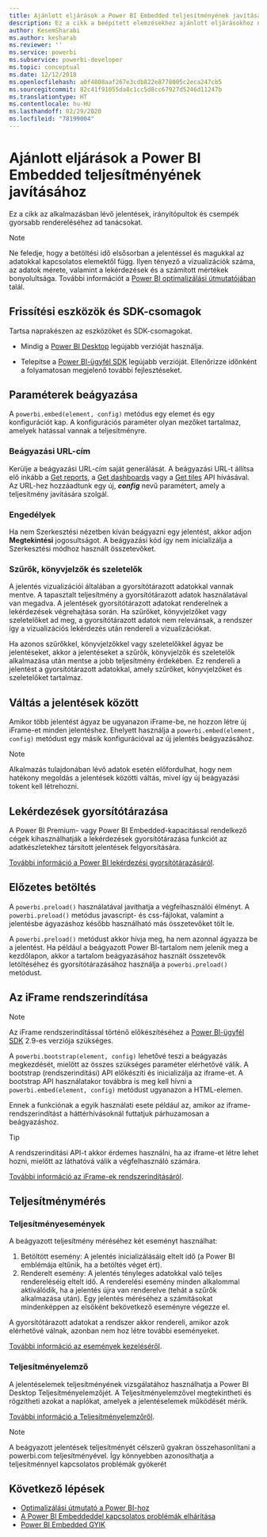 ```yaml
---
title: Ajánlott eljárások a Power BI Embedded teljesítményének javításához
description: Ez a cikk a beépített elemzésekhez ajánlott eljárásokhoz nyújt útmutatást
author: KesemSharabi
ms.author: kesharab
ms.reviewer: ''
ms.service: powerbi
ms.subservice: powerbi-developer
ms.topic: conceptual
ms.date: 12/12/2018
ms.openlocfilehash: a0f4808aaf267e3cdb822e8778005c2eca247cb5
ms.sourcegitcommit: 82c41f91055da8c1cc5d8cc67927d5246d11247b
ms.translationtype: HT
ms.contentlocale: hu-HU
ms.lasthandoff: 02/29/2020
ms.locfileid: "78199004"
---
```

# <a name="power-bi-embedded-performance-best-practices"></a>Ajánlott eljárások a Power BI Embedded teljesítményének javításához

Ez a cikk az alkalmazásban lévő jelentések, irányítópultok és csempék gyorsabb rendereléséhez ad tanácsokat.

> [!Note]
> Ne feledje, hogy a betöltési idő elsősorban a jelentéssel és magukkal az adatokkal kapcsolatos elemektől függ. Ilyen tényező a vizualizációk száma, az adatok mérete, valamint a lekérdezések és a számított mértékek bonyolultsága. További információt a [Power BI optimalizálási útmutatójában](../guidance/power-bi-optimization.md) talál.

## <a name="update-tools-and-sdk-packages"></a>Frissítési eszközök és SDK-csomagok

Tartsa naprakészen az eszközöket és SDK-csomagokat.

* Mindig a [Power BI Desktop](https://powerbi.microsoft.com/desktop/) legújabb verzióját használja.

* Telepítse a [Power BI-ügyfél SDK](https://github.com/Microsoft/PowerBI-JavaScript) legújabb verzióját. Ellenőrizze időnként a folyamatosan megjelenő további fejlesztéseket.

## <a name="embed-parameters"></a>Paraméterek beágyazása

A `powerbi.embed(element, config)` metódus egy elemet és egy konfigurációt kap. A konfigurációs paraméter olyan mezőket tartalmaz, amelyek hatással vannak a teljesítményre.

### <a name="embed-url"></a>Beágyazási URL-cím

Kerülje a beágyazási URL-cím saját generálását. A beágyazási URL-t állítsa elő inkább a [Get reports](/rest/api/power-bi/reports/getreportsingroup), a [Get dashboards](/rest/api/power-bi/dashboards/getdashboardsingroup) vagy a [Get tiles](/rest/api/power-bi/dashboards/gettilesingroup) API hívásával. Az URL-hez hozzáadtunk egy új, **_config_** nevű paramétert, amely a teljesítmény javítására szolgál.

### <a name="permissions"></a>Engedélyek

Ha nem Szerkesztési nézetben kíván beágyazni egy jelentést, akkor adjon **Megtekintési** jogosultságot. A beágyazási kód így nem inicializálja a Szerkesztési módhoz használt összetevőket.

### <a name="filters-bookmarks-and-slicers"></a>Szűrők, könyvjelzők és szeletelők

A jelentés vizualizációi általában a gyorsítótárazott adatokkal vannak mentve. A tapasztalt teljesítmény a gyorsítótárazott adatok használatával van megadva. A jelentések gyorsítótárazott adatokat renderelnek a lekérdezések végrehajtása során. Ha szűrőket, könyvjelzőket vagy szeletelőket ad meg, a gyorsítótárazott adatok nem relevánsak, a rendszer így a vizualizációs lekérdezés után rendereli a vizualizációkat.

Ha azonos szűrőkkel, könyvjelzőkkel vagy szeletelőkkel ágyaz be jelentéseket, akkor a jelentéseket a szűrők, könyvjelzők és szeletelők alkalmazása után mentse a jobb teljesítmény érdekében. Ez rendereli a jelentést a gyorsítótárazott adatokkal, amely szűrőket, könyvjelzőket és szeletelőket tartalmaz.

## <a name="switching-between-reports"></a>Váltás a jelentések között

Amikor több jelentést ágyaz be ugyanazon iFrame-be, ne hozzon létre új iFrame-et minden jelentéshez. Ehelyett használja a `powerbi.embed(element, config)` metódust egy másik konfigurációval az új jelentés beágyazásához.

> [!NOTE]
> Alkalmazás tulajdonában lévő adatok esetén előfordulhat, hogy nem hatékony megoldás a jelentések közötti váltás, mivel így új beágyazási tokent kell létrehozni.

## <a name="query-caching"></a>Lekérdezések gyorsítótárazása

A Power BI Premium- vagy Power BI Embedded-kapacitással rendelkező cégek kihasználhatják a lekérdezések gyorsítótárazása funkciót az adatkészletekhez társított jelentések felgyorsítására.

[További információ a Power BI lekérdezési gyorsítótárazásáról](../power-bi-query-caching.md).

## <a name="preload"></a>Előzetes betöltés

A `powerbi.preload()` használatával javíthatja a végfelhasználói élményt. A `powerbi.preload()` metódus javascript- és css-fájlokat, valamint a jelentésbe ágyazáshoz később használható más összetevőket tölt le.

A `powerbi.preload()` metódust akkor hívja meg, ha nem azonnal ágyazza be a jelentést. Ha például a beágyazott Power BI-tartalom nem jelenik meg a kezdőlapon, akkor a tartalom beágyazásához használt összetevők letöltéséhez és gyorsítótárazásához használja a `powerbi.preload()` metódust.

## <a name="bootstrapping-the-iframe"></a>Az iFrame rendszerindítása

> [!NOTE]
> Az iFrame rendszerindítással történő előkészítéséhez a [Power BI-ügyfél SDK](https://github.com/Microsoft/PowerBI-JavaScript) 2.9-es verziója szükséges.

A `powerbi.bootstrap(element, config)` lehetővé teszi a beágyazás megkezdését, mielőtt az összes szükséges paraméter elérhetővé válik. A bootstrap (rendszerindítási) API előkészíti és inicializálja az iframe-et.
A bootstrap API használatakor továbbra is meg kell hívni a `powerbi.embed(element, config)` metódust ugyanazon a HTML-elemen.

Ennek a funkciónak a egyik használati esete például az, amikor az iframe-rendszerindítást a háttérhívásoknál futtatjuk párhuzamosan a beágyazáshoz.
> [!TIP]
> A rendszerindítási API-t akkor érdemes használni, ha az iframe-et létre lehet hozni, mielőtt az láthatóvá válik a végfelhasználó számára.

[További információ az iFrame-ek rendszerindításáról](https://github.com/Microsoft/PowerBI-JavaScript/wiki/Bootstrap-For-Better-Performance).

## <a name="measure-performance"></a>Teljesítménymérés

### <a name="performance-events"></a>Teljesítményesemények

A beágyazott teljesítmény méréséhez két eseményt használhat:

1. Betöltött esemény: A jelentés inicializálásáig eltelt idő (a Power BI emblémája eltűnik, ha a betöltés véget ért).
2. Renderelt esemény: A jelentés tényleges adatokkal való teljes rendereléséig eltelt idő. A renderelési esemény minden alkalommal aktiválódik, ha a jelentés újra van renderelve (tehát a szűrők alkalmazása után). Egy jelentés méréséhez a számításokat mindenképpen az elsőként bekövetkező eseményre végezze el.

A gyorsítótárazott adatokat a rendszer akkor rendereli, amikor azok elérhetővé válnak, azonban nem hoz létre további eseményeket.

[További információ az események kezeléséről](https://github.com/Microsoft/PowerBI-JavaScript/wiki/Handling-Events).

### <a name="performance-analyzer"></a>Teljesítményelemző

A jelentéselemek teljesítményének vizsgálatához használhatja a Power BI Desktop Teljesítményelemzőjét.
A Teljesítményelemzővel megtekintheti és rögzítheti azokat a naplókat, amelyek a jelentéselemek működését mérik.

[További információ a Teljesítményelemzőről](../desktop-performance-analyzer.md).

> [!NOTE]
> A beágyazott jelentések teljesítményét célszerű gyakran összehasonlítani a powerbi.com teljesítményével. Így könnyebben azonosíthatja a teljesítménnyel kapcsolatos problémák gyökerét

## <a name="next-steps"></a>Következő lépések

* [Optimalizálási útmutató a Power BI-hoz](../guidance/power-bi-optimization.md)
* [A Power BI Embeddeddel kapcsolatos problémák elhárítása](embedded-troubleshoot.md)
* [Power BI Embedded GYIK](embedded-faq.md)
